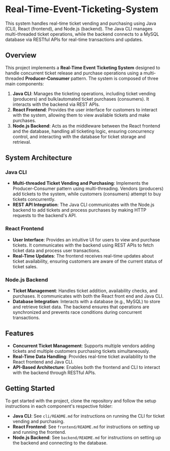 # Real-Time-Event-Ticketing-System

This system handles real-time ticket vending and purchasing using Java (CLI), React (frontend), and Node.js (backend). The Java CLI manages multi-threaded ticket operations, while the backend connects to a MySQL database via RESTful APIs for real-time transactions and updates.

## Overview

This project implements a **Real-Time Event Ticketing System** designed to handle concurrent ticket release and purchase operations using a multi-threaded **Producer-Consumer** pattern. The system is composed of three main components:

1. **Java CLI**: Manages the ticketing operations, including ticket vending (producers) and bulk/automated ticket purchases (consumers). It interacts with the backend via REST APIs.
2. **React Frontend**: Provides the user interface for customers to interact with the system, allowing them to view available tickets and make purchases.
3. **Node.js Backend**: Acts as the middleware between the React frontend and the database, handling all ticketing logic, ensuring concurrency control, and interacting with the database for ticket storage and retrieval.

## System Architecture

### Java CLI
- **Multi-threaded Ticket Vending and Purchasing**: Implements the Producer-Consumer pattern using multi-threading. Vendors (producers) add tickets to the system, while customers (consumers) attempt to buy tickets concurrently.
- **REST API Integration**: The Java CLI communicates with the Node.js backend to add tickets and process purchases by making HTTP requests to the backend's API.

### React Frontend
- **User Interface**: Provides an intuitive UI for users to view and purchase tickets. It communicates with the backend using REST APIs to fetch ticket data and process user transactions.
- **Real-Time Updates**: The frontend receives real-time updates about ticket availability, ensuring customers are aware of the current status of ticket sales.

### Node.js Backend
- **Ticket Management**: Handles ticket addition, availability checks, and purchases. It communicates with both the React front end and Java CLI.
- **Database Integration**: Interacts with a database (e.g., MySQL) to store and retrieve ticket data. The backend ensures that operations are synchronized and prevents race conditions during concurrent transactions.

## Features
- **Concurrent Ticket Management**: Supports multiple vendors adding tickets and multiple customers purchasing tickets simultaneously.
- **Real-Time Data Handling**: Provides real-time ticket availability to the React frontend and Java CLI.
- **API-Based Architecture**: Enables both the frontend and CLI to interact with the backend through RESTful APIs.

## Getting Started
To get started with the project, clone the repository and follow the setup instructions in each component's respective folder:

- **Java CLI**: See `cli/README.md` for instructions on running the CLI for ticket vending and purchasing.
- **React Frontend**: See `frontend/README.md` for instructions on setting up and running the frontend.
- **Node.js Backend**: See `backend/README.md` for instructions on setting up the backend and connecting to the database.


